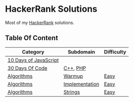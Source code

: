 # HackerRank Solutions

Most of my [HackerRank](https://www.hackerrank.com/wolfthread) solutions.

## Table Of Content

| Category                                       | Subdomain                                              | Difficulty                             |
| ---------------------------------------------- | ------------------------------------------------------ | -------------------------------------- |
| [10 Days of JavaScript](10-days-of-javascript) |                                                        |                                        |
| [30 Days Of Code](30-days-of-code)             | [C++](30-days-of-code/cpp), [PHP](30-days-of-code/php) |                                        |
| [Algorithms](algorithms)                       | [Warmup](algorithms/warmup)                            | [Easy](algorithms/warmup/easy)         |
| [Algorithms](algorithms)                       | [Implementation](algorithms/implementation)            | [Easy](algorithms/implementation/easy) |
| [Algorithms](algorithms)                       | [Strings](algorithms/strings)                          | [Easy](algorithms/strings/easy)        |
